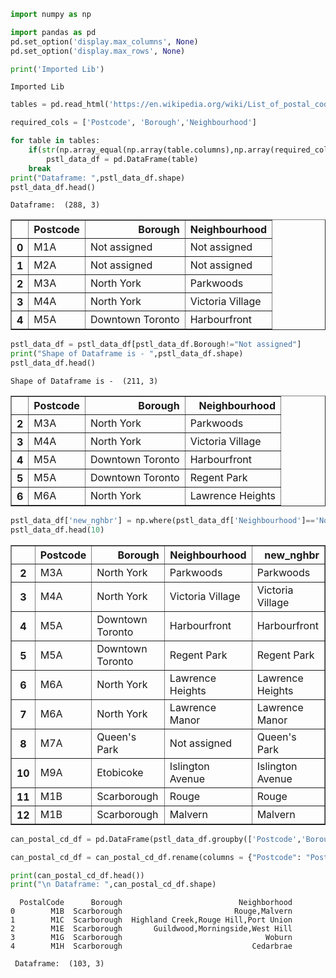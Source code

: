 

```python
import numpy as np

import pandas as pd
pd.set_option('display.max_columns', None)
pd.set_option('display.max_rows', None)

print('Imported Lib')
```

    Imported Lib



```python
tables = pd.read_html('https://en.wikipedia.org/wiki/List_of_postal_codes_of_Canada:_M', header=0)

required_cols = ['Postcode', 'Borough','Neighbourhood']

for table in tables:
    if(str(np.array_equal(np.array(table.columns),np.array(required_cols)))=="True"):
        pstl_data_df = pd.DataFrame(table)    
    break
print("Dataframe: ",pstl_data_df.shape)
pstl_data_df.head()
```

    Dataframe:  (288, 3)





<div>
<style scoped>
    .dataframe tbody tr th:only-of-type {
        vertical-align: middle;
    }

    .dataframe tbody tr th {
        vertical-align: top;
    }

    .dataframe thead th {
        text-align: right;
    }
</style>
<table border="1" class="dataframe">
  <thead>
    <tr style="text-align: right;">
      <th></th>
      <th>Postcode</th>
      <th>Borough</th>
      <th>Neighbourhood</th>
    </tr>
  </thead>
  <tbody>
    <tr>
      <th>0</th>
      <td>M1A</td>
      <td>Not assigned</td>
      <td>Not assigned</td>
    </tr>
    <tr>
      <th>1</th>
      <td>M2A</td>
      <td>Not assigned</td>
      <td>Not assigned</td>
    </tr>
    <tr>
      <th>2</th>
      <td>M3A</td>
      <td>North York</td>
      <td>Parkwoods</td>
    </tr>
    <tr>
      <th>3</th>
      <td>M4A</td>
      <td>North York</td>
      <td>Victoria Village</td>
    </tr>
    <tr>
      <th>4</th>
      <td>M5A</td>
      <td>Downtown Toronto</td>
      <td>Harbourfront</td>
    </tr>
  </tbody>
</table>
</div>




```python
pstl_data_df = pstl_data_df[pstl_data_df.Borough!="Not assigned"]
print("Shape of Dataframe is - ",pstl_data_df.shape)
pstl_data_df.head()
```

    Shape of Dataframe is -  (211, 3)





<div>
<style scoped>
    .dataframe tbody tr th:only-of-type {
        vertical-align: middle;
    }

    .dataframe tbody tr th {
        vertical-align: top;
    }

    .dataframe thead th {
        text-align: right;
    }
</style>
<table border="1" class="dataframe">
  <thead>
    <tr style="text-align: right;">
      <th></th>
      <th>Postcode</th>
      <th>Borough</th>
      <th>Neighbourhood</th>
    </tr>
  </thead>
  <tbody>
    <tr>
      <th>2</th>
      <td>M3A</td>
      <td>North York</td>
      <td>Parkwoods</td>
    </tr>
    <tr>
      <th>3</th>
      <td>M4A</td>
      <td>North York</td>
      <td>Victoria Village</td>
    </tr>
    <tr>
      <th>4</th>
      <td>M5A</td>
      <td>Downtown Toronto</td>
      <td>Harbourfront</td>
    </tr>
    <tr>
      <th>5</th>
      <td>M5A</td>
      <td>Downtown Toronto</td>
      <td>Regent Park</td>
    </tr>
    <tr>
      <th>6</th>
      <td>M6A</td>
      <td>North York</td>
      <td>Lawrence Heights</td>
    </tr>
  </tbody>
</table>
</div>




```python
pstl_data_df['new_nghbr'] = np.where(pstl_data_df['Neighbourhood']=='Not assigned',pstl_data_df['Borough'],pstl_data_df['Neighbourhood'])
pstl_data_df.head(10)
```




<div>
<style scoped>
    .dataframe tbody tr th:only-of-type {
        vertical-align: middle;
    }

    .dataframe tbody tr th {
        vertical-align: top;
    }

    .dataframe thead th {
        text-align: right;
    }
</style>
<table border="1" class="dataframe">
  <thead>
    <tr style="text-align: right;">
      <th></th>
      <th>Postcode</th>
      <th>Borough</th>
      <th>Neighbourhood</th>
      <th>new_nghbr</th>
    </tr>
  </thead>
  <tbody>
    <tr>
      <th>2</th>
      <td>M3A</td>
      <td>North York</td>
      <td>Parkwoods</td>
      <td>Parkwoods</td>
    </tr>
    <tr>
      <th>3</th>
      <td>M4A</td>
      <td>North York</td>
      <td>Victoria Village</td>
      <td>Victoria Village</td>
    </tr>
    <tr>
      <th>4</th>
      <td>M5A</td>
      <td>Downtown Toronto</td>
      <td>Harbourfront</td>
      <td>Harbourfront</td>
    </tr>
    <tr>
      <th>5</th>
      <td>M5A</td>
      <td>Downtown Toronto</td>
      <td>Regent Park</td>
      <td>Regent Park</td>
    </tr>
    <tr>
      <th>6</th>
      <td>M6A</td>
      <td>North York</td>
      <td>Lawrence Heights</td>
      <td>Lawrence Heights</td>
    </tr>
    <tr>
      <th>7</th>
      <td>M6A</td>
      <td>North York</td>
      <td>Lawrence Manor</td>
      <td>Lawrence Manor</td>
    </tr>
    <tr>
      <th>8</th>
      <td>M7A</td>
      <td>Queen's Park</td>
      <td>Not assigned</td>
      <td>Queen's Park</td>
    </tr>
    <tr>
      <th>10</th>
      <td>M9A</td>
      <td>Etobicoke</td>
      <td>Islington Avenue</td>
      <td>Islington Avenue</td>
    </tr>
    <tr>
      <th>11</th>
      <td>M1B</td>
      <td>Scarborough</td>
      <td>Rouge</td>
      <td>Rouge</td>
    </tr>
    <tr>
      <th>12</th>
      <td>M1B</td>
      <td>Scarborough</td>
      <td>Malvern</td>
      <td>Malvern</td>
    </tr>
  </tbody>
</table>
</div>




```python
can_postal_cd_df = pd.DataFrame(pstl_data_df.groupby(['Postcode','Borough'])['new_nghbr'].apply(','.join).reset_index())

can_postal_cd_df = can_postal_cd_df.rename(columns = {"Postcode": "PostalCode","new_nghbr":"Neighborhood"})
```


```python
print(can_postal_cd_df.head())
print("\n Dataframe: ",can_postal_cd_df.shape)
```

      PostalCode      Borough                          Neighborhood
    0        M1B  Scarborough                         Rouge,Malvern
    1        M1C  Scarborough  Highland Creek,Rouge Hill,Port Union
    2        M1E  Scarborough       Guildwood,Morningside,West Hill
    3        M1G  Scarborough                                Woburn
    4        M1H  Scarborough                             Cedarbrae
    
     Dataframe:  (103, 3)



```python

```
